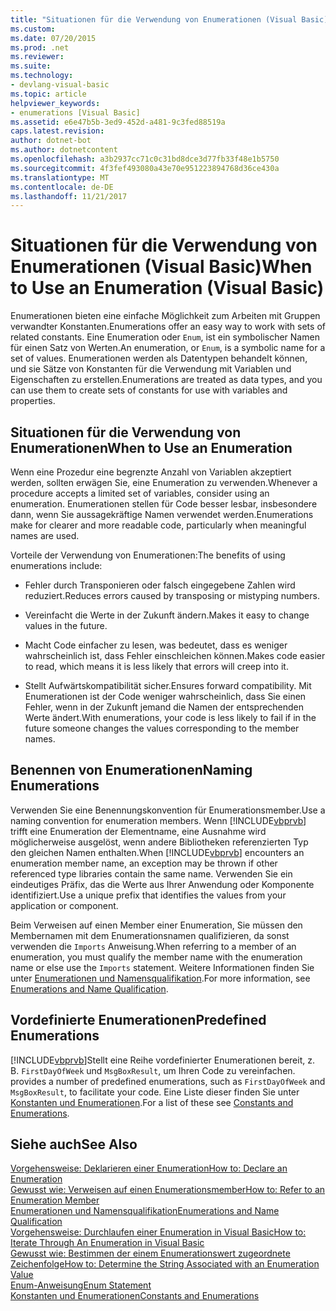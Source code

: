 ```yaml
---
title: "Situationen für die Verwendung von Enumerationen (Visual Basic)"
ms.custom: 
ms.date: 07/20/2015
ms.prod: .net
ms.reviewer: 
ms.suite: 
ms.technology:
- devlang-visual-basic
ms.topic: article
helpviewer_keywords:
- enumerations [Visual Basic]
ms.assetid: e6e47b5b-3ed9-452d-a481-9c3fed88519a
caps.latest.revision: 
author: dotnet-bot
ms.author: dotnetcontent
ms.openlocfilehash: a3b2937cc71c0c31bd8dce3d77fb33f48e1b5750
ms.sourcegitcommit: 4f3fef493080a43e70e951223894768d36ce430a
ms.translationtype: MT
ms.contentlocale: de-DE
ms.lasthandoff: 11/21/2017
---
```

# <a name="when-to-use-an-enumeration-visual-basic"></a><span data-ttu-id="0cd44-102">Situationen für die Verwendung von Enumerationen (Visual Basic)</span><span class="sxs-lookup"><span data-stu-id="0cd44-102">When to Use an Enumeration (Visual Basic)</span></span>
<span data-ttu-id="0cd44-103">Enumerationen bieten eine einfache Möglichkeit zum Arbeiten mit Gruppen verwandter Konstanten.</span><span class="sxs-lookup"><span data-stu-id="0cd44-103">Enumerations offer an easy way to work with sets of related constants.</span></span> <span data-ttu-id="0cd44-104">Eine Enumeration oder `Enum`, ist ein symbolischer Namen für einen Satz von Werten.</span><span class="sxs-lookup"><span data-stu-id="0cd44-104">An enumeration, or `Enum`, is a symbolic name for a set of values.</span></span> <span data-ttu-id="0cd44-105">Enumerationen werden als Datentypen behandelt können, und sie Sätze von Konstanten für die Verwendung mit Variablen und Eigenschaften zu erstellen.</span><span class="sxs-lookup"><span data-stu-id="0cd44-105">Enumerations are treated as data types, and you can use them to create sets of constants for use with variables and properties.</span></span>  
  
## <a name="when-to-use-an-enumeration"></a><span data-ttu-id="0cd44-106">Situationen für die Verwendung von Enumerationen</span><span class="sxs-lookup"><span data-stu-id="0cd44-106">When to Use an Enumeration</span></span>  
 <span data-ttu-id="0cd44-107">Wenn eine Prozedur eine begrenzte Anzahl von Variablen akzeptiert werden, sollten erwägen Sie, eine Enumeration zu verwenden.</span><span class="sxs-lookup"><span data-stu-id="0cd44-107">Whenever a procedure accepts a limited set of variables, consider using an enumeration.</span></span> <span data-ttu-id="0cd44-108">Enumerationen stellen für Code besser lesbar, insbesondere dann, wenn Sie aussagekräftige Namen verwendet werden.</span><span class="sxs-lookup"><span data-stu-id="0cd44-108">Enumerations make for clearer and more readable code, particularly when meaningful names are used.</span></span>  
  
 <span data-ttu-id="0cd44-109">Vorteile der Verwendung von Enumerationen:</span><span class="sxs-lookup"><span data-stu-id="0cd44-109">The benefits of using enumerations include:</span></span>  
  
-   <span data-ttu-id="0cd44-110">Fehler durch Transponieren oder falsch eingegebene Zahlen wird reduziert.</span><span class="sxs-lookup"><span data-stu-id="0cd44-110">Reduces errors caused by transposing or mistyping numbers.</span></span>  
  
-   <span data-ttu-id="0cd44-111">Vereinfacht die Werte in der Zukunft ändern.</span><span class="sxs-lookup"><span data-stu-id="0cd44-111">Makes it easy to change values in the future.</span></span>  
  
-   <span data-ttu-id="0cd44-112">Macht Code einfacher zu lesen, was bedeutet, dass es weniger wahrscheinlich ist, dass Fehler einschleichen können.</span><span class="sxs-lookup"><span data-stu-id="0cd44-112">Makes code easier to read, which means it is less likely that errors will creep into it.</span></span>  
  
-   <span data-ttu-id="0cd44-113">Stellt Aufwärtskompatibilität sicher.</span><span class="sxs-lookup"><span data-stu-id="0cd44-113">Ensures forward compatibility.</span></span> <span data-ttu-id="0cd44-114">Mit Enumerationen ist der Code weniger wahrscheinlich, dass Sie einen Fehler, wenn in der Zukunft jemand die Namen der entsprechenden Werte ändert.</span><span class="sxs-lookup"><span data-stu-id="0cd44-114">With enumerations, your code is less likely to fail if in the future someone changes the values corresponding to the member names.</span></span>  
  
## <a name="naming-enumerations"></a><span data-ttu-id="0cd44-115">Benennen von Enumerationen</span><span class="sxs-lookup"><span data-stu-id="0cd44-115">Naming Enumerations</span></span>  
 <span data-ttu-id="0cd44-116">Verwenden Sie eine Benennungskonvention für Enumerationsmember.</span><span class="sxs-lookup"><span data-stu-id="0cd44-116">Use a naming convention for enumeration members.</span></span> <span data-ttu-id="0cd44-117">Wenn [!INCLUDE[vbprvb](~/includes/vbprvb-md.md)] trifft eine Enumeration der Elementname, eine Ausnahme wird möglicherweise ausgelöst, wenn andere Bibliotheken referenzierten Typ den gleichen Namen enthalten.</span><span class="sxs-lookup"><span data-stu-id="0cd44-117">When [!INCLUDE[vbprvb](~/includes/vbprvb-md.md)] encounters an enumeration member name, an exception may be thrown if other referenced type libraries contain the same name.</span></span> <span data-ttu-id="0cd44-118">Verwenden Sie ein eindeutiges Präfix, das die Werte aus Ihrer Anwendung oder Komponente identifiziert.</span><span class="sxs-lookup"><span data-stu-id="0cd44-118">Use a unique prefix that identifies the values from your application or component.</span></span>  
  
 <span data-ttu-id="0cd44-119">Beim Verweisen auf einen Member einer Enumeration, Sie müssen den Membernamen mit dem Enumerationsnamen qualifizieren, da sonst verwenden die `Imports` Anweisung.</span><span class="sxs-lookup"><span data-stu-id="0cd44-119">When referring to a member of an enumeration, you must qualify the member name with the enumeration name or else use the `Imports` statement.</span></span> <span data-ttu-id="0cd44-120">Weitere Informationen finden Sie unter [Enumerationen und Namensqualifikation](../../../../visual-basic/programming-guide/language-features/constants-enums/enumerations-and-name-qualification.md).</span><span class="sxs-lookup"><span data-stu-id="0cd44-120">For more information, see [Enumerations and Name Qualification](../../../../visual-basic/programming-guide/language-features/constants-enums/enumerations-and-name-qualification.md).</span></span>  
  
## <a name="predefined-enumerations"></a><span data-ttu-id="0cd44-121">Vordefinierte Enumerationen</span><span class="sxs-lookup"><span data-stu-id="0cd44-121">Predefined Enumerations</span></span>  
 [!INCLUDE[vbprvb](~/includes/vbprvb-md.md)]<span data-ttu-id="0cd44-122">Stellt eine Reihe vordefinierter Enumerationen bereit, z. B. `FirstDayOfWeek` und `MsgBoxResult`, um Ihren Code zu vereinfachen.</span><span class="sxs-lookup"><span data-stu-id="0cd44-122"> provides a number of predefined enumerations, such as `FirstDayOfWeek` and `MsgBoxResult`, to facilitate your code.</span></span> <span data-ttu-id="0cd44-123">Eine Liste dieser finden Sie unter [Konstanten und Enumerationen](../../../../visual-basic/language-reference/constants-and-enumerations.md).</span><span class="sxs-lookup"><span data-stu-id="0cd44-123">For a list of these see [Constants and Enumerations](../../../../visual-basic/language-reference/constants-and-enumerations.md).</span></span>  
  
## <a name="see-also"></a><span data-ttu-id="0cd44-124">Siehe auch</span><span class="sxs-lookup"><span data-stu-id="0cd44-124">See Also</span></span>  
 [<span data-ttu-id="0cd44-125">Vorgehensweise: Deklarieren einer Enumeration</span><span class="sxs-lookup"><span data-stu-id="0cd44-125">How to: Declare an Enumeration</span></span>](../../../../visual-basic/programming-guide/language-features/constants-enums/how-to-declare-enumerations.md)  
 [<span data-ttu-id="0cd44-126">Gewusst wie: Verweisen auf einen Enumerationsmember</span><span class="sxs-lookup"><span data-stu-id="0cd44-126">How to: Refer to an Enumeration Member</span></span>](../../../../visual-basic/programming-guide/language-features/constants-enums/how-to-refer-to-an-enumeration-member.md)  
 [<span data-ttu-id="0cd44-127">Enumerationen und Namensqualifikation</span><span class="sxs-lookup"><span data-stu-id="0cd44-127">Enumerations and Name Qualification</span></span>](../../../../visual-basic/programming-guide/language-features/constants-enums/enumerations-and-name-qualification.md)  
 [<span data-ttu-id="0cd44-128">Vorgehensweise: Durchlaufen einer Enumeration in Visual Basic</span><span class="sxs-lookup"><span data-stu-id="0cd44-128">How to: Iterate Through An Enumeration in Visual Basic</span></span>](../../../../visual-basic/programming-guide/language-features/constants-enums/how-to-iterate-through-an-enumeration.md)  
 [<span data-ttu-id="0cd44-129">Gewusst wie: Bestimmen der einem Enumerationswert zugeordnete Zeichenfolge</span><span class="sxs-lookup"><span data-stu-id="0cd44-129">How to: Determine the String Associated with an Enumeration Value</span></span>](../../../../visual-basic/programming-guide/language-features/constants-enums/how-to-determine-the-string-associated-with-an-enumeration-value.md)  
 [<span data-ttu-id="0cd44-130">Enum-Anweisung</span><span class="sxs-lookup"><span data-stu-id="0cd44-130">Enum Statement</span></span>](../../../../visual-basic/language-reference/statements/enum-statement.md)  
 [<span data-ttu-id="0cd44-131">Konstanten und Enumerationen</span><span class="sxs-lookup"><span data-stu-id="0cd44-131">Constants and Enumerations</span></span>](../../../../visual-basic/language-reference/constants-and-enumerations.md)
